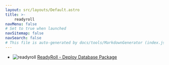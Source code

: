 ```yaml
---
layout: src/layouts/Default.astro
title: >-
    readyroll
navMenu: false
# Set to true when launched
navSitemap: false
navSearch: false
# This file is auto-generated by docs/tools/MarkdownGenerator (index.js)
---
```


<ul>

<li>

![readyroll](https://i.octopus.com/library/step-templates/readyroll.png) [ReadyRoll - Deploy Database Package](/integrations/readyroll/readyroll-deploy-database-package)

</li>
        
</ul>
